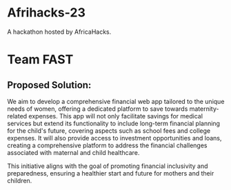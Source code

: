 # Afrihacks-23 
A hackathon hosted by AfricaHacks.

# Team FAST
## Proposed Solution:
We aim to develop a comprehensive financial web app tailored to the unique needs of women, offering a dedicated platform to save towards maternity-related expenses. This app will not only facilitate savings for medical services but extend its functionality to include long-term financial planning for the child's future, covering aspects such as school fees and college expenses. It will also provide access to investment opportunities and loans, creating a comprehensive platform to address the financial challenges associated with maternal and child healthcare.

This initiative aligns with the goal of promoting financial inclusivity and preparedness, ensuring a healthier start and future for mothers and their children.

